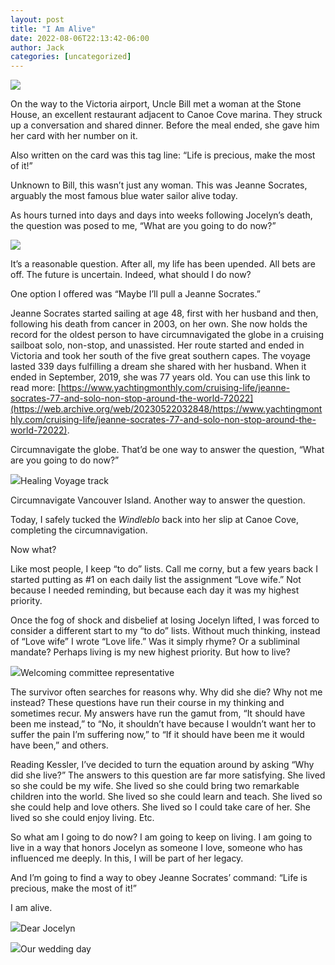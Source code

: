 ```yaml
---
layout: post
title: "I Am Alive"
date: 2022-08-06T22:13:42-06:00
author: Jack
categories: [uncategorized]
---
```


![](http://windleblo.com/wp-content/uploads/2022/08/SVDZ6413-1024x629.jpg)

On the way to the Victoria airport, Uncle Bill met a woman at the Stone House, an excellent restaurant adjacent to Canoe Cove marina. They struck up a conversation and shared dinner. Before the meal ended, she gave him her card with her number on it.

Also written on the card was this tag line: “Life is precious, make the most of it!”

Unknown to Bill, this wasn’t just any woman. This was Jeanne Socrates, arguably the most famous blue water sailor alive today.

As hours turned into days and days into weeks following Jocelyn’s death, the question was posed to me, “What are you going to do now?”

![](http://windleblo.com/wp-content/uploads/2022/08/IMG_0789-1-1024x768.jpg)

It’s a reasonable question. After all, my life has been upended. All bets are off. The future is uncertain. Indeed, what should I do now?

One option I offered was “Maybe I’ll pull a Jeanne Socrates.”

Jeanne Socrates started sailing at age 48, first with her husband and then, following his death from cancer in 2003, on her own. She now holds the record for the oldest person to have circumnavigated the globe in a cruising sailboat solo, non-stop, and unassisted. Her route started and ended in Victoria and took her south of the five great southern capes. The voyage lasted 339 days fulfilling a dream she shared with her husband. When it ended in September, 2019, she was 77 years old. You can use this link to read more: [https://www.yachtingmonthly.com/cruising-life/jeanne-socrates-77-and-solo-non-stop-around-the-world-72022](https://web.archive.org/web/20230522032848/https://www.yachtingmonthly.com/cruising-life/jeanne-socrates-77-and-solo-non-stop-around-the-world-72022).

Circumnavigate the globe. That’d be one way to answer the question, “What are you going to do now?”

![](http://windleblo.com/wp-content/uploads/2022/08/image.png)Healing Voyage track

Circumnavigate Vancouver Island. Another way to answer the question.

Today, I safely tucked the _Windleblo_ back into her slip at Canoe Cove, completing the circumnavigation.

Now what?

Like most people, I keep “to do” lists. Call me corny, but a few years back I started putting as #1 on each daily list the assignment “Love wife.” Not because I needed reminding, but because each day it was my highest priority.

Once the fog of shock and disbelief at losing Jocelyn lifted, I was forced to consider a different start to my “to do” lists. Without much thinking, instead of “Love wife” I wrote “Love life.” Was it simply rhyme? Or a subliminal mandate? Perhaps living is my new highest priority. But how to live?

![](http://windleblo.com/wp-content/uploads/2022/08/IMG_0360-2-1024x1024.jpg)Welcoming committee representative

The survivor often searches for reasons why. Why did she die? Why not me instead? These questions have run their course in my thinking and sometimes recur. My answers have run the gamut from, “It should have been me instead,” to “No, it shouldn’t have because I wouldn’t want her to suffer the pain I’m suffering now,” to “If it should have been me it would have been,” and others.

Reading Kessler, I’ve decided to turn the equation around by asking “Why did she live?” The answers to this question are far more satisfying. She lived so she could be my wife. She lived so she could bring two remarkable children into the world. She lived so she could learn and teach. She lived so she could help and love others. She lived so I could take care of her. She lived so she could enjoy living. Etc.

So what am I going to do now? I am going to keep on living. I am going to live in a way that honors Jocelyn as someone I love, someone who has influenced me deeply. In this, I will be part of her legacy.

And I’m going to find a way to obey Jeanne Socrates’ command: “Life is precious, make the most of it!”

I am alive.

![](http://windleblo.com/wp-content/uploads/2022/08/IMG_0042-1-917x1024.jpg)Dear Jocelyn

![](http://windleblo.com/wp-content/uploads/2022/07/IMG_0178-1-1024x768.jpg)Our wedding day